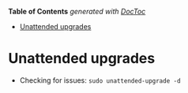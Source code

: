 <!-- START doctoc generated TOC please keep comment here to allow auto update -->
<!-- DON'T EDIT THIS SECTION, INSTEAD RE-RUN doctoc TO UPDATE -->
**Table of Contents**  *generated with [DocToc](https://github.com/thlorenz/doctoc)*

- [Unattended upgrades](#unattended-upgrades)

<!-- END doctoc generated TOC please keep comment here to allow auto update -->

# Unattended upgrades
* Checking for issues: `sudo unattended-upgrade -d`
